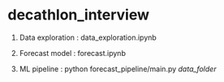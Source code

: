 # decathlon_interview

1. Data exploration : data_exploration.ipynb

2. Forecast model : forecast.ipynb

3. ML pipeline : python forecast_pipeline/main.py *data_folder*